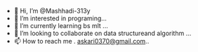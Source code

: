 - 👋 Hi, I’m @Mashhadi-313y
- 👀 I’m interested in programing...
- 🌱 I’m currently learning bs mlt ...
- 💞️ I’m looking to collaborate on data structureand algorithm ...
- 📫 How to reach me . askari0370@gmail.com..

<!---
Mashhadi-313y/Mashhadi-313y is a ✨ special ✨ repository because its `README.md` (this file) appears on your GitHub profile.
You can click the Preview link to take a look at your changes.
--->
